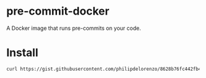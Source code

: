 # pre-commit-docker
A Docker image that runs pre-commits on your code.

# Install
```bash
curl https://gist.githubusercontent.com/philipdelorenzo/8628b76fc442fb4027dc0c0bb72c4922/raw/5288d0d7e3f15275ec9e8349afde7f8cde453035/pre-commit-installer.sh -o pre-commit-installer.sh && bash pre-commit-installer.sh && rm pre-commit-installer.sh
```
